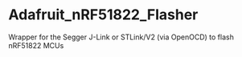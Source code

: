 # Adafruit_nRF51822_Flasher
Wrapper for the Segger J-Link or STLink/V2 (via OpenOCD) to flash nRF51822 MCUs
